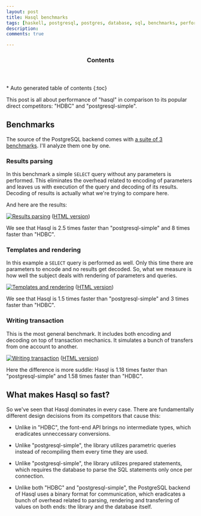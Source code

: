 ```yaml
---
layout: post
title: Hasql benchmarks
tags: [haskell, postgresql, postgres, database, sql, benchmarks, performance, hasql]
description: 
comments: true

---
```


<section id="table-of-contents" class="toc">
  <header>
    <h3>Contents</h3>
  </header>
  <div id="drawer" markdown="1"> 
  *  Auto generated table of contents
  {:toc}
  </div>
</section><!-- /#table-of-contents -->

This post is all about performance of "hasql" in comparison to its popular direct competitors: "HDBC" and "postgresql-simple".

## Benchmarks

The source of the PostgreSQL backend comes with [a suite of 3 benchmarks](https://github.com/nikita-volkov/hasql-postgres/blob/57b79ba6e28bb6b3b2965a1802e237a4bbc190ed/competition/Main.hs). I'll analyze them one by one.

### Results parsing

In this benchmark a simple `SELECT` query without any parameters is performed. This eliminates the overhead related to encoding of parameters and leaves us with execution of the query and decoding of its results. Decoding of results is actually what we're trying to compare here.

And here are the results:

[![Results parsing](/assets{{page.id}}/results-parsing.png)](/assets{{page.id}}/results-parsing.png) 
(<a href="/assets{{page.id}}/results-parsing.html" target="_blank">HTML version</a>)

We see that Hasql is 2.5 times faster than "postgresql-simple" and 8 times faster than "HDBC".

### Templates and rendering

In this example a `SELECT` query is performed as well. Only this time there are parameters to encode and no results get decoded. So, what we measure is how well the subject deals with rendering of parameters and queries.

[![Templates and rendering](/assets{{page.id}}/templates-and-rendering.png)](/assets{{page.id}}/templates-and-rendering.png) 
(<a href="/assets{{page.id}}/templates-and-rendering.html" target="_blank">HTML version</a>)

We see that Hasql is 1.5 times faster than "postgresql-simple" and 3 times faster than "HDBC".

### Writing transaction

This is the most general benchmark. It includes both encoding and decoding on top of transaction mechanics. It simulates a bunch of transfers from one account to another.

[![Writing transaction](/assets{{page.id}}/writing-transaction.png)](/assets{{page.id}}/writing-transaction.png) 
(<a href="/assets{{page.id}}/writing-transaction.html" target="_blank">HTML version</a>)

Here the difference is more suddle: Hasql is 1.18 times faster than "postgresql-simple" and 1.58 times faster than "HDBC".

## What makes Hasql so fast?

So we've seen that Hasql dominates in every case. There are fundamentally different design decisions from its competitors that cause this:

* Unlike in "HDBC", the font-end API brings no intermediate types, which eradicates unneccessary conversions.

* Unlike "postgresql-simple", the library utilizes parametric queries instead of recompiling them every time they are used.

* Unlike "postgresql-simple", the library utilizes prepared statements, which requires the database to parse the SQL statements only once per connection.

* Unlike both "HDBC" and "postgresql-simple", the PostgreSQL backend of Hasql uses a binary format for communication, which eradicates a bunch of overhead related to parsing, rendering and transfering of values on both ends: the library and the database itself.


